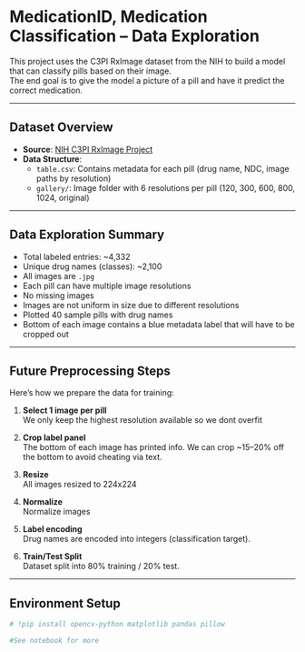 # MedicationID, Medication Classification – Data Exploration

This project uses the C3PI RxImage dataset from the NIH to build a model that can classify pills based on their image.  
The end goal is to give the model a picture of a pill and have it predict the correct medication.

---

##  Dataset Overview

- **Source**: [NIH C3PI RxImage Project](https://lhncbc.nlm.nih.gov/project/c3pi-computational-photography-project-pill-identification)
- **Data Structure**:
  - `table.csv`: Contains metadata for each pill (drug name, NDC, image paths by resolution)
  - `gallery/`: Image folder with 6 resolutions per pill (120, 300, 600, 800, 1024, original)

---

##  Data Exploration Summary

- Total labeled entries: ~4,332
- Unique drug names (classes): ~2,100
- All images are `.jpg`
- Each pill can have multiple image resolutions
- No missing images
- Images are not uniform in size due to different resolutions
- Plotted 40 sample pills with drug names
- Bottom of each image contains a blue metadata label that will have to be cropped out

---

##  Future Preprocessing Steps 

Here’s how we prepare the data for training:

1. **Select 1 image per pill**  
   We only keep the highest resolution available so we dont overfit

2. **Crop label panel**  
   The bottom of each image has printed info. We can crop ~15–20% off the bottom to avoid cheating via text.

3. **Resize**  
   All images resized to 224x224 

4. **Normalize**  
   Normalize images

5. **Label encoding**  
   Drug names are encoded into integers (classification target).

6. **Train/Test Split**  
   Dataset split into 80% training / 20% test.


---

##  Environment Setup

```python
# !pip install opencv-python matplotlib pandas pillow

#See notebook for more
